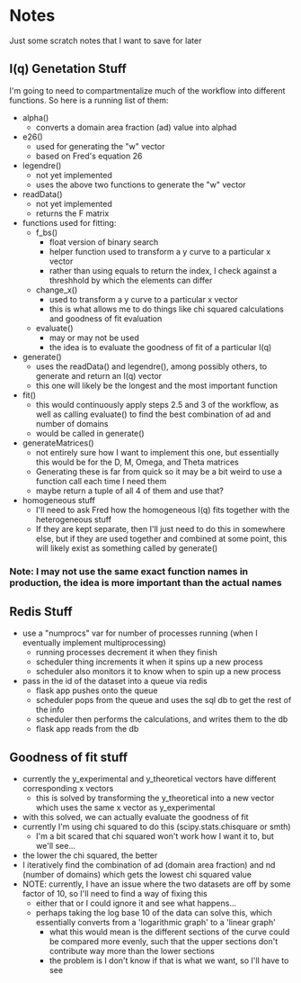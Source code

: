 # Notes
Just some scratch notes that I want to save for later

## I(q) Genetation Stuff
I'm going to need to compartmentalize much of the workflow into different functions. So here is a running list of them:
- alpha()
    - converts a domain area fraction (ad) value into alphad
- e26()
    - used for generating the "w" vector
    - based on Fred's equation 26
- legendre()
    - not yet implemented
    - uses the above two functions to generate the "w" vector
- readData()
    - not yet implemented
    - returns the F matrix
- functions used for fitting:
    - f_bs()
        - float version of binary search
        - helper function used to transform a y curve to a particular x vector
        - rather than using equals to return the index, I check against a threshhold by which the elements can differ
    - change_x()
        - used to transform a y curve to a particular x vector
        - this is what allows me to do things like chi squared calculations and goodness of fit evaluation
    - evaluate()
        - may or may not be used
        - the idea is to evaluate the goodness of fit of a particular I(q)
- generate()
    - uses the readData() and legendre(), among possibly others, to generate and return an I(q) vector
    - this one will likely be the longest and the most important function
- fit()
    - this would continuously apply steps 2.5 and 3 of the workflow, as well as calling evaluate() to find the best combination of ad and number of domains
    - would be called in generate()
- generateMatrices()
    - not entirely sure how I want to implement this one, but essentially this would be for the D, M, Omega, and Theta matrices
    - Generating these is far from quick so it may be a bit weird to use a function call each time I need them
    - maybe return a tuple of all 4 of them and use that?
- homogeneous stuff
    - I'll need to ask Fred how the homogeneous I(q) fits together with the heterogeneous stuff
    - If they are kept separate, then I'll just need to do this in somewhere else, but if they are used together and combined at some point, this will likely exist as something called by generate()  
### Note: I may not use the same exact function names in production, the idea is more important than the actual names

## Redis Stuff
- use a "numprocs" var for number of processes running (when I eventually implement multiprocessing)
    - running processes decrement it when they finish
    - scheduler thing increments it when it spins up a new process
    - scheduler also monitors it to know when to spin up a new process
- pass in the id of the dataset into a queue via redis
    - flask app pushes onto the queue
    - scheduler pops from the queue and uses the sql db to get the rest of the info
    - scheduler then performs the calculations, and writes them to the db
    - flask app reads from the db

## Goodness of fit stuff
- currently the y_experimental and y_theoretical vectors have different corresponding x vectors
    - this is solved by transforming the y_theoretical into a new vector which uses the same x vector as y_experimental
- with this solved, we can actually evaluate the goodness of fit
- currently I'm using chi squared to do this (scipy.stats.chisquare or smth)
    - I'm a bit scared that chi squared won't work how I want it to, but we'll see...
- the lower the chi squared, the better
- I iteratively find the combination of ad (domain area fraction) and nd (number of domains) which gets the lowest chi squared value
- NOTE: currently, I have an issue where the two datasets are off by some factor of 10, so I'll need to find a way of fixing this
    - either that or I could ignore it and see what happens...
    - perhaps taking the log base 10 of the data can solve this, which essentially converts from a 'logarithmic graph' to a 'linear graph'
        - what this would mean is the different sections of the curve could be compared more evenly, such that the upper sections don't contribute way more than the lower sections
        - the problem is I don't know if that is what we want, so I'll have to see

    